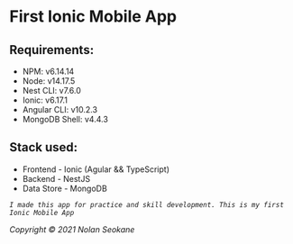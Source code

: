 # **First Ionic Mobile App**

## Requirements:
- NPM: v6.14.14
- Node: v14.17.5
- Nest CLI: v7.6.0
- Ionic: v6.17.1
- Angular CLI: v10.2.3
- MongoDB Shell: v4.4.3

## Stack used:
- Frontend - Ionic (Agular && TypeScript)
- Backend - NestJS
- Data Store - MongoDB

*`I made this app for practice and skill development. This is my first Ionic Mobile App`*

*Copyright &copy; 2021 Nolan Seokane*